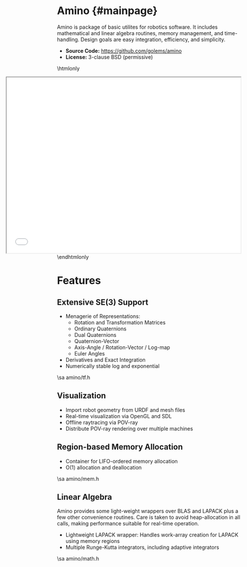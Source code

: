 Amino {#mainpage}
=================

Amino is package of basic utilites for robotics software.  It
includes mathematical and linear algebra routines, memory
management, and time-handling.  Design goals are easy integration,
efficiency, and simplicity.

- **Source Code:** https://github.com/golems/amino
- **License:** 3-clause BSD (permissive)

\htmlonly
<iframe src="carousel.html" style="float:right" width="640" height="480"></iframe>
\endhtmlonly


Features
========

Extensive SE(3) Support
-----------------------

* Menagerie of Representations:
  - Rotation and Transformation Matrices
  - Ordinary Quaternions
  - Dual Quaternions
  - Quaternion-Vector
  - Axis-Angle / Rotation-Vector / Log-map
  - Euler Angles
* Derivatives and Exact Integration
* Numerically stable log and exponential

\sa amino/tf.h

Visualization
-------------
* Import robot geometry from URDF and mesh files
* Real-time visualization via OpenGL and SDL
* Offline raytracing via POV-ray
* Distribute POV-ray rendering over multiple machines

Region-based Memory Allocation
------------------------------

* Container for LIFO-ordered memory allocation
* O(1) allocation and deallocation

 \sa amino/mem.h

Linear Algebra
---------------

Amino provides some light-weight wrappers over BLAS and LAPACK plus
a few other convenience routines.  Care is taken to avoid
heap-allocation in all calls, making performance suitable for
real-time operation.

* Lightweight LAPACK wrapper:
  Handles work-array creation for LAPACK using memory regions
* Multiple Runge-Kutta integrators, including adaptive integrators

\sa amino/math.h
